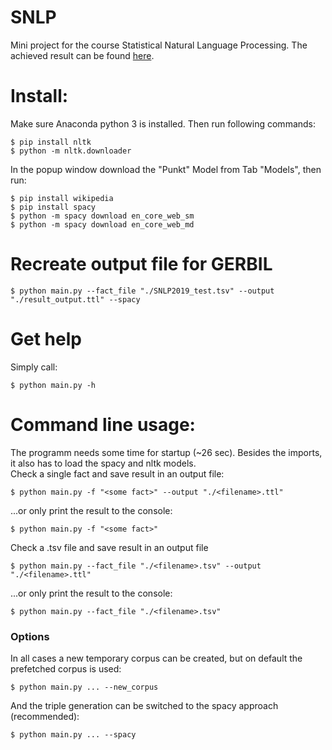 # SNLP

Mini project for the course Statistical Natural Language Processing. The achieved result can be found [here](http://swc2017.aksw.org/gerbil/experiment?id=202001150002).

# Install:

Make sure Anaconda python 3 is installed. Then run following commands:

```
$ pip install nltk
$ python -m nltk.downloader
```

In the popup window download the "Punkt" Model from Tab "Models", then run:

```
$ pip install wikipedia
$ pip install spacy
$ python -m spacy download en_core_web_sm
$ python -m spacy download en_core_web_md
```

# Recreate output file for GERBIL

```
$ python main.py --fact_file "./SNLP2019_test.tsv" --output "./result_output.ttl" --spacy
```

# Get help

Simply call:

```
$ python main.py -h
```

# Command line usage:

The programm needs some time for startup (~26 sec). Besides the imports, it also has to load the spacy and nltk models. <br />
Check a single fact and save result in an output file:

```
$ python main.py -f "<some fact>" --output "./<filename>.ttl"
```

...or only print the result to the console:

```
$ python main.py -f "<some fact>"
```

Check a .tsv file and save result in an output file

```
$ python main.py --fact_file "./<filename>.tsv" --output "./<filename>.ttl"
```

...or only print the result to the console:

```
$ python main.py --fact_file "./<filename>.tsv"
```

### Options

In all cases a new temporary corpus can be created, but on default the prefetched corpus is used:

```
$ python main.py ... --new_corpus
```

And the triple generation can be switched to the spacy approach (recommended):

```
$ python main.py ... --spacy
```
